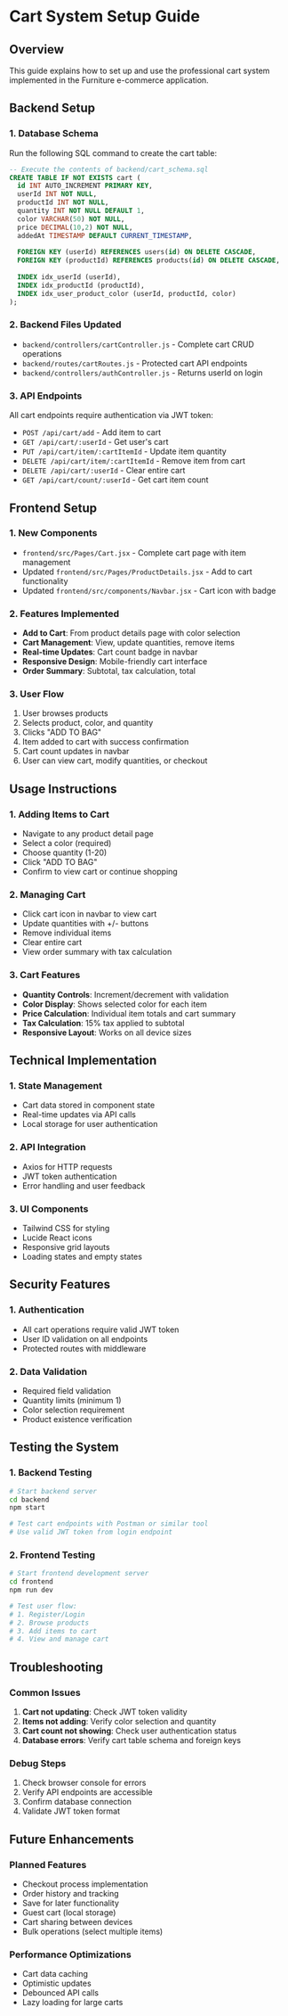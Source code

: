 # Cart System Setup Guide

## Overview
This guide explains how to set up and use the professional cart system implemented in the Furniture e-commerce application.

## Backend Setup

### 1. Database Schema
Run the following SQL command to create the cart table:

```sql
-- Execute the contents of backend/cart_schema.sql
CREATE TABLE IF NOT EXISTS cart (
  id INT AUTO_INCREMENT PRIMARY KEY,
  userId INT NOT NULL,
  productId INT NOT NULL,
  quantity INT NOT NULL DEFAULT 1,
  color VARCHAR(50) NOT NULL,
  price DECIMAL(10,2) NOT NULL,
  addedAt TIMESTAMP DEFAULT CURRENT_TIMESTAMP,
  
  FOREIGN KEY (userId) REFERENCES users(id) ON DELETE CASCADE,
  FOREIGN KEY (productId) REFERENCES products(id) ON DELETE CASCADE,
  
  INDEX idx_userId (userId),
  INDEX idx_productId (productId),
  INDEX idx_user_product_color (userId, productId, color)
);
```

### 2. Backend Files Updated
- `backend/controllers/cartController.js` - Complete cart CRUD operations
- `backend/routes/cartRoutes.js` - Protected cart API endpoints
- `backend/controllers/authController.js` - Returns userId on login

### 3. API Endpoints
All cart endpoints require authentication via JWT token:

- `POST /api/cart/add` - Add item to cart
- `GET /api/cart/:userId` - Get user's cart
- `PUT /api/cart/item/:cartItemId` - Update item quantity
- `DELETE /api/cart/item/:cartItemId` - Remove item from cart
- `DELETE /api/cart/:userId` - Clear entire cart
- `GET /api/cart/count/:userId` - Get cart item count

## Frontend Setup

### 1. New Components
- `frontend/src/Pages/Cart.jsx` - Complete cart page with item management
- Updated `frontend/src/Pages/ProductDetails.jsx` - Add to cart functionality
- Updated `frontend/src/components/Navbar.jsx` - Cart icon with badge

### 2. Features Implemented
- **Add to Cart**: From product details page with color selection
- **Cart Management**: View, update quantities, remove items
- **Real-time Updates**: Cart count badge in navbar
- **Responsive Design**: Mobile-friendly cart interface
- **Order Summary**: Subtotal, tax calculation, total

### 3. User Flow
1. User browses products
2. Selects product, color, and quantity
3. Clicks "ADD TO BAG"
4. Item added to cart with success confirmation
5. Cart count updates in navbar
6. User can view cart, modify quantities, or checkout

## Usage Instructions

### 1. Adding Items to Cart
- Navigate to any product detail page
- Select a color (required)
- Choose quantity (1-20)
- Click "ADD TO BAG"
- Confirm to view cart or continue shopping

### 2. Managing Cart
- Click cart icon in navbar to view cart
- Update quantities with +/- buttons
- Remove individual items
- Clear entire cart
- View order summary with tax calculation

### 3. Cart Features
- **Quantity Controls**: Increment/decrement with validation
- **Color Display**: Shows selected color for each item
- **Price Calculation**: Individual item totals and cart summary
- **Tax Calculation**: 15% tax applied to subtotal
- **Responsive Layout**: Works on all device sizes

## Technical Implementation

### 1. State Management
- Cart data stored in component state
- Real-time updates via API calls
- Local storage for user authentication

### 2. API Integration
- Axios for HTTP requests
- JWT token authentication
- Error handling and user feedback

### 3. UI Components
- Tailwind CSS for styling
- Lucide React icons
- Responsive grid layouts
- Loading states and empty states

## Security Features

### 1. Authentication
- All cart operations require valid JWT token
- User ID validation on all endpoints
- Protected routes with middleware

### 2. Data Validation
- Required field validation
- Quantity limits (minimum 1)
- Color selection requirement
- Product existence verification

## Testing the System

### 1. Backend Testing
```bash
# Start backend server
cd backend
npm start

# Test cart endpoints with Postman or similar tool
# Use valid JWT token from login endpoint
```

### 2. Frontend Testing
```bash
# Start frontend development server
cd frontend
npm run dev

# Test user flow:
# 1. Register/Login
# 2. Browse products
# 3. Add items to cart
# 4. View and manage cart
```

## Troubleshooting

### Common Issues
1. **Cart not updating**: Check JWT token validity
2. **Items not adding**: Verify color selection and quantity
3. **Cart count not showing**: Check user authentication status
4. **Database errors**: Verify cart table schema and foreign keys

### Debug Steps
1. Check browser console for errors
2. Verify API endpoints are accessible
3. Confirm database connection
4. Validate JWT token format

## Future Enhancements

### Planned Features
- Checkout process implementation
- Order history and tracking
- Save for later functionality
- Guest cart (local storage)
- Cart sharing between devices
- Bulk operations (select multiple items)

### Performance Optimizations
- Cart data caching
- Optimistic updates
- Debounced API calls
- Lazy loading for large carts 